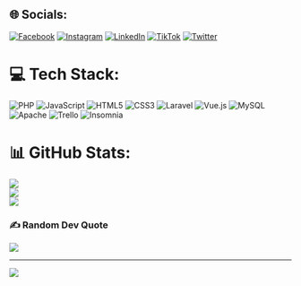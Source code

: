 
## 🌐 Socials:
[![Facebook](https://img.shields.io/badge/Facebook-%231877F2.svg?logo=Facebook&logoColor=white)](https://facebook.com/heitor.flavio1) [![Instagram](https://img.shields.io/badge/Instagram-%23E4405F.svg?logo=Instagram&logoColor=white)](https://instagram.com/heitorflavio) [![LinkedIn](https://img.shields.io/badge/LinkedIn-%230077B5.svg?logo=linkedin&logoColor=white)](https://linkedin.com/in/heitor.flavio) [![TikTok](https://img.shields.io/badge/TikTok-%23000000.svg?logo=TikTok&logoColor=white)](https://tiktok.com/@heitor.flavio) [![Twitter](https://img.shields.io/badge/Twitter-%231DA1F2.svg?logo=Twitter&logoColor=white)](https://twitter.com/heitorflavior) 

# 💻 Tech Stack:
![PHP](https://img.shields.io/badge/php-%23777BB4.svg?style=for-the-badge&logo=php&logoColor=white) ![JavaScript](https://img.shields.io/badge/javascript-%23323330.svg?style=for-the-badge&logo=javascript&logoColor=%23F7DF1E) ![HTML5](https://img.shields.io/badge/html5-%23E34F26.svg?style=for-the-badge&logo=html5&logoColor=white) ![CSS3](https://img.shields.io/badge/css3-%231572B6.svg?style=for-the-badge&logo=css3&logoColor=white) ![Laravel](https://img.shields.io/badge/laravel-%23FF2D20.svg?style=for-the-badge&logo=laravel&logoColor=white) ![Vue.js](https://img.shields.io/badge/vuejs-%2335495e.svg?style=for-the-badge&logo=vuedotjs&logoColor=%234FC08D) ![MySQL](https://img.shields.io/badge/mysql-%2300f.svg?style=for-the-badge&logo=mysql&logoColor=white) ![Apache](https://img.shields.io/badge/apache-%23D42029.svg?style=for-the-badge&logo=apache&logoColor=white) ![Trello](https://img.shields.io/badge/Trello-%23026AA7.svg?style=for-the-badge&logo=Trello&logoColor=white) ![Insomnia](https://img.shields.io/badge/Insomnia-black?style=for-the-badge&logo=insomnia&logoColor=5849BE)
# 📊 GitHub Stats:
![](https://github-readme-stats.vercel.app/api?username=heitorflavio&theme=dark&hide_border=false&include_all_commits=true&count_private=true)<br/>
![](https://github-readme-streak-stats.herokuapp.com/?user=heitorflavio&theme=dark&hide_border=false)<br/>
![](https://github-readme-stats.vercel.app/api/top-langs/?username=heitorflavio&theme=dark&hide_border=false&include_all_commits=true&count_private=true&layout=compact)

### ✍️ Random Dev Quote
![](https://quotes-github-readme.vercel.app/api?type=horizontal&theme=radical)

---
[![](https://visitcount.itsvg.in/api?id=heitorflavio&icon=0&color=11)](https://visitcount.itsvg.in)
